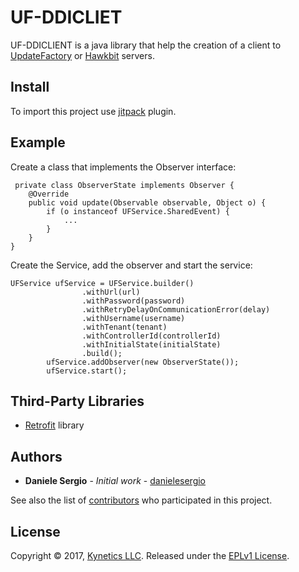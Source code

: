 # UF-DDICLIET #

UF-DDICLIENT is a java library that help the creation of a client to [UpdateFactory](https://www.kynetics.com/iot-platform-update-factory) or [Hawkbit](https://eclipse.org/hawkbit/) servers.

## Install

To import this project use [jitpack](https://jitpack.io/) plugin.

## Example
Create a class that implements the Observer interface:

     private class ObserverState implements Observer {
        @Override
        public void update(Observable observable, Object o) {
            if (o instanceof UFService.SharedEvent) {
                ...
            }
        }
    }

Create the Service, add the observer and start the service:

    UFService ufService = UFService.builder()
                    .withUrl(url)
                    .withPassword(password)
                    .withRetryDelayOnCommunicationError(delay)
                    .withUsername(username)
                    .withTenant(tenant)
                    .withControllerId(controllerId)
                    .withInitialState(initialState)
                    .build();
            ufService.addObserver(new ObserverState());
            ufService.start();

## Third-Party Libraries
* [Retrofit](http://square.github.io/retrofit/) library

## Authors
* **Daniele Sergio** - *Initial work* - [danielesergio](https://github.com/danielesergio)

See also the list of [contributors](https://github.com/Kynetics/uf-ddiclient/graphs/contributors) who participated in this project.

## License
Copyright © 2017, [Kynetics LLC](https://www.kynetics.com).
Released under the [EPLv1 License](http://www.eclipse.org/legal/epl-v10.html).